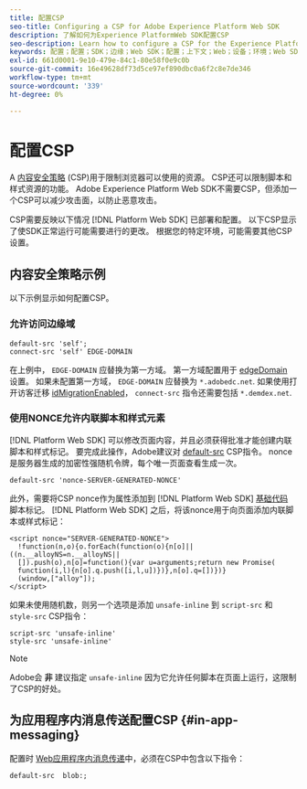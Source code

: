 ```yaml
---
title: 配置CSP
seo-title: Configuring a CSP for Adobe Experience Platform Web SDK
description: 了解如何为Experience PlatformWeb SDK配置CSP
seo-description: Learn how to configure a CSP for the Experience Platform Web SDK
keywords: 配置；配置；SDK；边缘；Web SDK；配置；上下文；Web；设备；环境；Web SDK设置；内容安全策略；
exl-id: 661d0001-9e10-479e-84c1-80e58f0e9c0b
source-git-commit: 16e49628df73d5ce97ef890dbc0a6f2c8e7de346
workflow-type: tm+mt
source-wordcount: '339'
ht-degree: 0%

---
```


# 配置CSP

A [内容安全策略](https://developer.mozilla.org/en-US/docs/Web/HTTP/Headers/Content-Security-Policy) (CSP)用于限制浏览器可以使用的资源。 CSP还可以限制脚本和样式资源的功能。 Adobe Experience Platform Web SDK不需要CSP，但添加一个CSP可以减少攻击面，以防止恶意攻击。

CSP需要反映以下情况 [!DNL Platform Web SDK] 已部署和配置。 以下CSP显示了使SDK正常运行可能需要进行的更改。 根据您的特定环境，可能需要其他CSP设置。

## 内容安全策略示例

以下示例显示如何配置CSP。

### 允许访问边缘域

```
default-src 'self';
connect-src 'self' EDGE-DOMAIN
```

在上例中， `EDGE-DOMAIN` 应替换为第一方域。 第一方域配置用于 [edgeDomain](../commands/configure/edgedomain.md) 设置。 如果未配置第一方域， `EDGE-DOMAIN` 应替换为 `*.adobedc.net`. 如果使用打开访客迁移 [idMigrationEnabled](../commands/configure/idmigrationenabled.md)， `connect-src` 指令还需要包括 `*.demdex.net`.

### 使用NONCE允许内联脚本和样式元素

[!DNL Platform Web SDK] 可以修改页面内容，并且必须获得批准才能创建内联脚本和样式标记。 要完成此操作，Adobe建议对 [default-src](https://developer.mozilla.org/en-US/docs/Web/HTTP/Headers/Content-Security-Policy/default-src) CSP指令。 nonce是服务器生成的加密性强随机令牌，每个唯一页面查看生成一次。

```
default-src 'nonce-SERVER-GENERATED-NONCE'
```

此外，需要将CSP nonce作为属性添加到 [!DNL Platform Web SDK] [基础代码](../install/library.md) 脚本标记。 [!DNL Platform Web SDK] 之后，将该nonce用于向页面添加内联脚本或样式标记：

```
<script nonce="SERVER-GENERATED-NONCE">
  !function(n,o){o.forEach(function(o){n[o]||((n.__alloyNS=n.__alloyNS||
  []).push(o),n[o]=function(){var u=arguments;return new Promise(
  function(i,l){n[o].q.push([i,l,u])})},n[o].q=[])})}
  (window,["alloy"]);
</script>
```

如果未使用随机数，则另一个选项是添加 `unsafe-inline` 到 `script-src` 和 `style-src` CSP指令：

```
script-src 'unsafe-inline'
style-src 'unsafe-inline'
```

>[!NOTE]
>
>Adobe会 **非** 建议指定 `unsafe-inline` 因为它允许任何脚本在页面上运行，这限制了CSP的好处。

## 为应用程序内消息传送配置CSP {#in-app-messaging}

配置时 [Web应用程序内消息传递](../personalization/web-in-app-messaging.md)中，必须在CSP中包含以下指令：

```
default-src  blob:;
```
